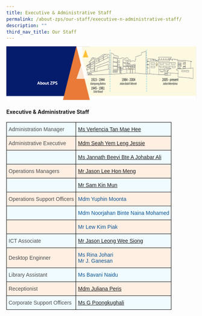```yaml
---
title: Executive & Administrative Staff
permalink: /about-zps/our-staff/executive-n-administrative-staff/
description: ""
third_nav_title: Our Staff
---
```

<img src="/images/AboutUs.png">
<h4><strong>Executive &amp; Administrative Staff</strong></h4>
<style type="text/css">
.tg  {border-collapse:collapse;border-spacing:0;}
.tg td{border-color:black;border-style:solid;border-width:1px;font-family:Arial, sans-serif;font-size:14px;
  overflow:hidden;padding:10px 5px;word-break:normal;}
.tg th{border-color:black;border-style:solid;border-width:1px;font-family:Arial, sans-serif;font-size:14px;
  font-weight:normal;overflow:hidden;padding:10px 5px;word-break:normal;}
.tg .tg-ntrq{background-color:#FFEFE3;color:#0B5394;text-align:left;vertical-align:top}
.tg .tg-jxeu{background-color:#EFFBFF;color:#4C4C4C;text-align:left;vertical-align:top}
.tg .tg-qphe{background-color:#EFFBFF;color:#E77A2A;text-align:left;text-decoration:underline;vertical-align:top}
.tg .tg-x88q{background-color:#EFFBFF;color:#4C4C4C;text-align:left;vertical-align:middle}
.tg .tg-yahg{background-color:#FFEFE3;color:#4C4C4C;text-align:left;vertical-align:top}
.tg .tg-j24s{background-color:#FFEFE3;color:#4C4C4C;text-align:left;vertical-align:middle}
.tg .tg-ut1a{background-color:#EFFBFF;color:#0B5394;text-align:left;text-decoration:underline;vertical-align:top}
.tg .tg-gfyo{background-color:#FFEFE3;color:#0B5394;text-align:left;text-decoration:underline;vertical-align:top}
.tg .tg-qjaw{background-color:#EFFBFF;color:#0B5394;text-align:left;vertical-align:top}
</style>
<table class="tg">
<thead>
  <tr>
    <th class="tg-x88q"><span style="color:#4C4C4C;background-color:#EFFBFF">Administration Manager</span></th>
    <th class="tg-ut1a"><a href="mailto:tan_mae_hee@schools.gov.sg">Ms Verlencia Tan Mae Hee</a><span style="color:#4C4C4C;background-color:#EFFBFF"> </span><br></th>
  </tr>
</thead>
<tbody>
  <tr>
    <td class="tg-j24s"><span style="color:#4C4C4C;background-color:#FFEFE3">Administrative Executive</span></td>
    <td class="tg-gfyo"><a href="mailto:Seah_Yem_leng@schools.gov.sg">Mdm Seah Yem Leng Jessie</a><br><a>
  </a></td></tr>
  <tr>
    <td class="tg-x88q"><span style="color:#4C4C4C;background-color:#EFFBFF"></span><br></td>
    <td class="tg-ut1a"><a href="mailto:Jannath_beevi_Johabar_ali@schools.gov.sg">Ms Jannath Beevi Bte A Johabar Ali</a><br></td>
  </tr>
  <tr>
    <td class="tg-j24s"><span style="color:#4C4C4C;background-color:#FFEFE3">Operations Managers</span><br></td>
    <td class="tg-gfyo"><a href="mailto:Lee_Hon_meng@schools.gov.sg">Mr Jason Lee Hon Meng</a><br></td>
  </tr>
  <tr>
    <td class="tg-jxeu"></td>
    <td class="tg-ut1a"><a href="mailto:Sam_Kin_Mun@schools.gov.sg">Mr Sam Kin Mun</a><br></td>
  </tr>
  <tr>
    <td class="tg-j24s"><span style="color:#4C4C4C;background-color:#FFEFE3">Operations Support Officers</span><br></td>
    <td class="tg-ntrq"><span style="color:#0B5394">Mdm Yuphin Moonta</span><br></td>
  </tr>
  <tr>
    <td class="tg-jxeu"></td>
    <td class="tg-qjaw">Mdm Noorjahan Binte Naina Mohamed</td>
  </tr>
  <tr>
    <td class="tg-yahg"></td>
    <td class="tg-ntrq">Mr Lew Kim Piak<br></td>
  </tr>
  <tr>
    <td class="tg-x88q"><span style="color:#4C4C4C;background-color:#EFFBFF">ICT Associate </span><br></td>
    <td class="tg-qphe"><a href="mailto:Leong_Wee_Siong@schools.gov.sg">Mr Jason Leong Wee Siong</a><br></td>
		
  </tr>
  <tr>
    <td class="tg-j24s"><span style="color:#4C4C4C;background-color:#FFEFE3">Desktop Enginner </span></td>
    <td class="tg-ntrq">Ms Rina Johari<br>Mr J. Ganesan</td>
  </tr>
  <tr>
    <td class="tg-x88q"><span style="color:#4C4C4C;background-color:#EFFBFF">Library Assistant</span><br></td>
    <td class="tg-qjaw">Ms Bavani Naidu</td>
  </tr>
  <tr>
    <td class="tg-j24s"><span style="color:#4C4C4C;background-color:#FFEFE3">Receptionist</span><br></td>
    <td class="tg-gfyo"><a href="mailto:juliana_peris@schools.gov.sg">Mdm Juliana Peris</a></td>
		</tr>
  <tr>
    <td class="tg-x88q"><span style="color:#4C4C4C;background-color:#EFFBFF">Corporate Support Officers</span><br></td>
    <td class="tg-ut1a"><a href="mailto:G_Poongkughali@schools.gov.sg">Ms G Poongkughali </a><br></td>
  </tr>
</tbody>
</table>